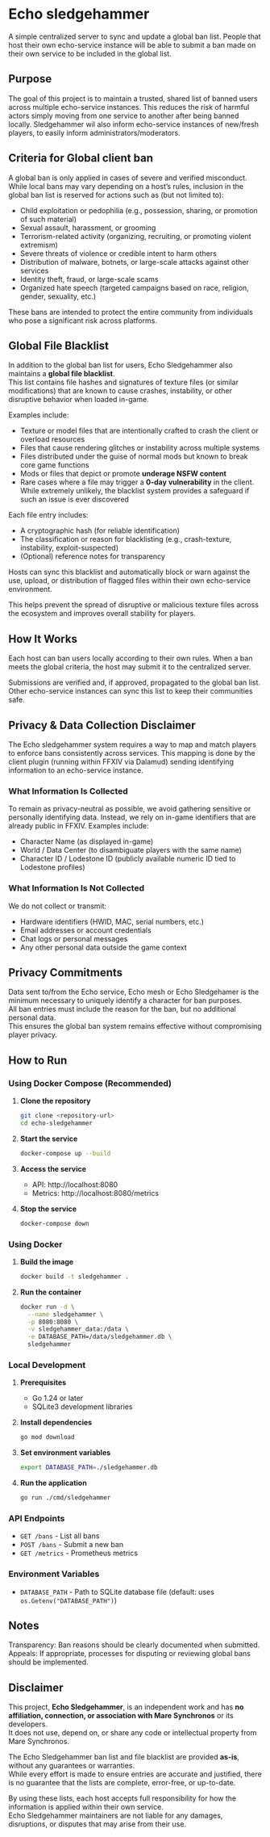 # Echo sledgehammer

A simple centralized server to sync and update a global ban list.
People that host their own echo-service instance will be able to submit a ban made on their own service to be included in the global list.

## Purpose

The goal of this project is to maintain a trusted, shared list of banned users across multiple echo-service instances.
This reduces the risk of harmful actors simply moving from one service to another after being banned locally.
Sledgehammer wil also inform echo-service instances of new/fresh players, to easily inform administrators/moderators.

## Criteria for Global client ban

A global ban is only applied in cases of severe and verified misconduct.
While local bans may vary depending on a host’s rules, inclusion in the global ban list is reserved for actions such as (but not limited to):

- Child exploitation or pedophilia (e.g., possession, sharing, or promotion of such material)
- Sexual assault, harassment, or grooming
- Terrorism-related activity (organizing, recruiting, or promoting violent extremism)
- Severe threats of violence or credible intent to harm others
- Distribution of malware, botnets, or large-scale attacks against other services
- Identity theft, fraud, or large-scale scams
- Organized hate speech (targeted campaigns based on race, religion, gender, sexuality, etc.)

These bans are intended to protect the entire community from individuals who pose a significant risk across platforms.

## Global File Blacklist

In addition to the global ban list for users, Echo Sledgehammer also maintains a **global file blacklist**.  
This list contains file hashes and signatures of texture files (or similar modifications) that are known to cause crashes, instability, or other disruptive behavior when loaded in-game.  

Examples include:
- Texture or model files that are intentionally crafted to crash the client or overload resources  
- Files that cause rendering glitches or instability across multiple systems  
- Files distributed under the guise of normal mods but known to break core game functions  
- Mods or files that depict or promote **underage NSFW content**  
- Rare cases where a file may trigger a **0-day vulnerability** in the client. While extremely unlikely, the blacklist system provides a safeguard if such an issue is ever discovered 

Each file entry includes:  
- A cryptographic hash (for reliable identification)  
- The classification or reason for blacklisting (e.g., crash-texture, instability, exploit-suspected)  
- (Optional) reference notes for transparency  

Hosts can sync this blacklist and automatically block or warn against the use, upload, or distribution of flagged files within their own echo-service environment.  

This helps prevent the spread of disruptive or malicious texture files across the ecosystem and improves overall stability for players.  

## How It Works

Each host can ban users locally according to their own rules.
When a ban meets the global criteria, the host may submit it to the centralized server.

Submissions are verified and, if approved, propagated to the global ban list.
Other echo-service instances can sync this list to keep their communities safe.

## Privacy & Data Collection Disclaimer

The Echo sledgehammer system requires a way to map and match players to enforce bans consistently across services. This mapping is done by the client plugin (running within FFXIV via Dalamud) sending identifying information to an echo-service instance.

### What Information Is Collected

To remain as privacy-neutral as possible, we avoid gathering sensitive or personally identifying data. Instead, we rely on in-game identifiers that are already public in FFXIV. Examples include:
- Character Name (as displayed in-game)
- World / Data Center (to disambiguate players with the same name)
- Character ID / Lodestone ID (publicly available numeric ID tied to Lodestone profiles)

### What Information Is Not Collected

We do not collect or transmit:
- Hardware identifiers (HWID, MAC, serial numbers, etc.)
- Email addresses or account credentials
- Chat logs or personal messages
- Any other personal data outside the game context

## Privacy Commitments

Data sent to/from the Echo service, Echo mesh or Echo Sledgehamer is the minimum necessary to uniquely identify a character for ban purposes.<br/>
All ban entries must include the reason for the ban, but no additional personal data.<br/>
This ensures the global ban system remains effective without compromising player privacy.<br/>

## How to Run

### Using Docker Compose (Recommended)

1. **Clone the repository**
   ```bash
   git clone <repository-url>
   cd echo-sledgehammer
   ```

2. **Start the service**
   ```bash
   docker-compose up --build
   ```

3. **Access the service**
    - API: http://localhost:8080
    - Metrics: http://localhost:8080/metrics

4. **Stop the service**
   ```bash
   docker-compose down
   ```

### Using Docker

1. **Build the image**
   ```bash
   docker build -t sledgehammer .
   ```

2. **Run the container**
   ```bash
   docker run -d \
     --name sledgehammer \
     -p 8080:8080 \
     -v sledgehammer_data:/data \
     -e DATABASE_PATH=/data/sledgehammer.db \
     sledgehammer
   ```

### Local Development

1. **Prerequisites**
    - Go 1.24 or later
    - SQLite3 development libraries

2. **Install dependencies**
   ```bash
   go mod download
   ```

3. **Set environment variables**
   ```bash
   export DATABASE_PATH=./sledgehammer.db
   ```

4. **Run the application**
   ```bash
   go run ./cmd/sledgehammer
   ```

### API Endpoints

- `GET /bans` - List all bans
- `POST /bans` - Submit a new ban
- `GET /metrics` - Prometheus metrics

### Environment Variables

- `DATABASE_PATH` - Path to SQLite database file (default: uses `os.Getenv("DATABASE_PATH")`)

## Notes
Transparency: Ban reasons should be clearly documented when submitted.<br/>
Appeals: If appropriate, processes for disputing or reviewing global bans should be implemented.<br/>

## Disclaimer

This project, **Echo Sledgehammer**, is an independent work and has **no affiliation, connection, or association with Mare Synchronos** or its developers.  
It does not use, depend on, or share any code or intellectual property from Mare Synchronos.

The Echo Sledgehammer ban list and file blacklist are provided **as-is**, without any guarantees or warranties.  
While every effort is made to ensure entries are accurate and justified, there is no guarantee that the lists are complete, error-free, or up-to-date.  

By using these lists, each host accepts full responsibility for how the information is applied within their own service.  
Echo Sledgehammer maintainers are not liable for any damages, disruptions, or disputes that may arise from their use.  

